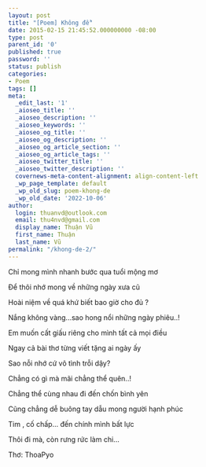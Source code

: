 ```yaml
---
layout: post
title: "[Poem] Không đề"
date: 2015-02-15 21:45:52.000000000 -08:00
type: post
parent_id: '0'
published: true
password: ''
status: publish
categories:
- Poem
tags: []
meta:
  _edit_last: '1'
  _aioseo_title: ''
  _aioseo_description: ''
  _aioseo_keywords: ''
  _aioseo_og_title: ''
  _aioseo_og_description: ''
  _aioseo_og_article_section: ''
  _aioseo_og_article_tags: ''
  _aioseo_twitter_title: ''
  _aioseo_twitter_description: ''
  covernews-meta-content-alignment: align-content-left
  _wp_page_template: default
  _wp_old_slug: poem-khong-de
  _wp_old_date: '2022-10-06'
author:
  login: thuanvd@outlook.com
  email: thu4nvd@gmail.com
  display_name: Thuận Vũ
  first_name: Thuận
  last_name: Vũ
permalink: "/khong-de-2/"
---
```

<p><!-- wp:paragraph --></p>
<p>Chỉ mong mình nhanh bước qua tuổi mộng mơ</p>
<p><!-- /wp:paragraph --></p>
<p><!-- wp:paragraph --></p>
<p>Để thôi nhớ mong về những ngày xưa cũ</p>
<p><!-- /wp:paragraph --></p>
<p><!-- wp:paragraph --></p>
<p>Hoài niệm về quá khứ biết bao giờ cho đủ ?</p>
<p><!-- /wp:paragraph --></p>
<p><!-- wp:paragraph --></p>
<p>Nắng không vàng...sao hong nổi những ngày phiêu..!</p>
<p><!-- /wp:paragraph --></p>
<p><!-- wp:paragraph --></p>
<p>Em muốn cất giấu riêng cho mình tất cả mọi điều</p>
<p><!-- /wp:paragraph --></p>
<p><!-- wp:paragraph --></p>
<p>Ngay cả bài thơ từng viết tặng ai ngày ấy</p>
<p><!-- /wp:paragraph --></p>
<p><!-- wp:paragraph --></p>
<p>Sao nỗi nhớ cứ vô tình trỗi dậy?</p>
<p><!-- /wp:paragraph --></p>
<p><!-- wp:paragraph --></p>
<p>Chẳng có gì mà mãi chẳng thể quên..!</p>
<p><!-- /wp:paragraph --></p>
<p><!-- wp:paragraph --></p>
<p>Chẳng thể cùng nhau đi đến chốn bình yên</p>
<p><!-- /wp:paragraph --></p>
<p><!-- wp:paragraph --></p>
<p>Cũng chẳng dễ buông tay dẫu mong người hạnh phúc</p>
<p><!-- /wp:paragraph --></p>
<p><!-- wp:paragraph --></p>
<p>Tim , cố chấp... đến chính mình bất lực</p>
<p><!-- /wp:paragraph --></p>
<p><!-- wp:paragraph --></p>
<p>Thôi đi mà, còn rưng rức làm chi...</p>
<p><!-- /wp:paragraph --></p>
<p><!-- wp:paragraph --></p>
<p>Thơ: ThoaPyo</p>
<p><!-- /wp:paragraph --></p>
